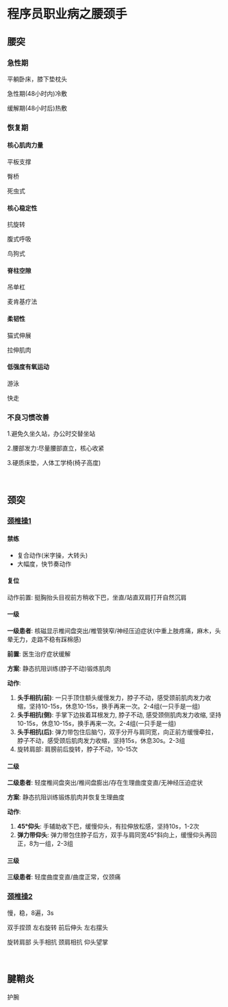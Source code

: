 # 程序员职业病之腰颈手

## 腰突

### 急性期

平躺卧床，膝下垫枕头

急性期(48小时内)冷敷

缓解期(48小时后)热敷

### 恢复期

#### 核心肌肉力量

平板支撑

臀桥

死虫式

#### 核心稳定性

抗旋转

腹式呼吸

鸟狗式

#### 脊柱空隙

吊单杠

麦肯基疗法

#### 柔韧性

猫式伸展

拉伸肌肉

#### 低强度有氧运动

游泳

快走

### 不良习惯改善

1.避免久坐久站，办公时交替坐站

2.腰部发力∶尽量腰部直立，核心收紧

3.硬质床垫，人体工学椅(椅子高度)

$~$

## 颈突



### [颈椎操1](http://xhslink.com/a/HXpJazb1rZ18)

#### 禁练

* 复合动作(米字操，大转头)
* 大幅度，快节奏动作

#### 复位

动作前置: 挺胸抬头目视前方稍收下巴，坐直/站直双肩打开自然沉肩

#### 一级

**一级患者**: 核磁显示椎间盘突出/椎管狭窄/神经压迫症状(中重上肢疼痛，麻木，头晕无力，走路不稳有踩棉感)

**前置**: 医生治疗症状缓解

**方案**: 静态抗阻训练(脖子不动)锻炼肌肉

**动作**: 

1. **头手相抗(前)**: 一只手顶住额头缓慢发力，脖子不动，感受颈前肌肉发力收缩，坚持10-15s，休息10-15s，换手再来一次。2-4组(一只手是一组)
2. **头手相抗(侧)**: 手掌下边挨着耳根发力, 脖子不动, 感受颈侧肌肉发力收缩, 坚持10-15s，休息10-15s，换手再来一次。2-4组(一只手是一组)
3. **头手相抗(后)**: 弹力带包住后脑勺，双手分开与肩同宽，向正前方缓慢牵拉，脖子不动，感受颈后肌肉发力收缩，坚持15s，休息30s。2-3组
4. 旋转肩部: 肩膀前后旋转，脖子不动，10-15次

#### 二级

**二级患者**: 轻度椎间盘突出/椎间盘膨出/存在生理曲度变直/无神经压迫症状

**方案**: 静态抗阻训练锻炼肌肉并恢复生理曲度

**动作**: 

1. **45°仰头**: 手辅助收下巴，缓慢仰头，有拉伸放松感，坚持10s，1-2次
2. **弹力带仰头**: 弹力带包住脖子后方，双手与肩同宽45°斜向上，缓慢仰头再回正，8为一组，2-3组

#### 三级

**三级患者**: 轻度曲度变直/曲度正常，仅颈痛

### [颈椎操2](http://xhslink.com/a/T3gflovv5918)

慢，稳，8遍，3s

双手捏颈 左右旋转 前后伸头 左右摆头

旋转肩部 头手相抗 颈肩相抗 仰头望掌

$~$

## 腱鞘炎

护腕